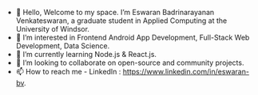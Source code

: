 - 👋 Hello, Welcome to my space. I’m Eswaran Badrinarayanan Venkateswaran, a graduate student in Applied Computing at the University of Windsor. 
- 👀 I’m interested in Frontend Android App Development, Full-Stack Web Development, Data Science.   
- 🌱 I’m currently learning Node.js & React.js.
- 💞️ I’m looking to collaborate on open-source and community projects.
- 📫 How to reach me - LinkedIn : https://www.linkedin.com/in/eswaran-bv.

<!---
EswarVenkat2070/EswarVenkat2070 is a ✨ special ✨ repository because its `README.md` (this file) appears on your GitHub profile.
You can click the Preview link to take a look at your changes.
--->
